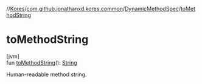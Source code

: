 //[Kores](../../../index.md)/[com.github.jonathanxd.kores.common](../index.md)/[DynamicMethodSpec](index.md)/[toMethodString](to-method-string.md)

# toMethodString

[jvm]\
fun [toMethodString](to-method-string.md)(): [String](https://kotlinlang.org/api/latest/jvm/stdlib/kotlin/-string/index.html)

Human-readable method string.

